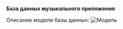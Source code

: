 **База данных музыкального приложения**

Описание модели базы данных:
![Модель](https://gitlab2.atp-fivt.org/db2021/maksimovaan-project/-/blob/main/Model/DB_model.png)
